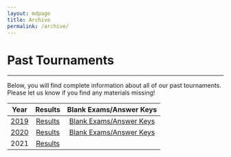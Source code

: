 ```yaml
---
layout: mdpage
title: Archive
permalink: /archive/
---
```


# Past Tournaments
<hr>

Below, you will find complete information about all of our past tournaments. Please let us know if you find any materials missing!

| Year | Results | Blank Exams/Answer Keys |
|:----:|:-------:|:-----------------------:|
| [2019](2019/tournament/) | <a href="https://docs.google.com/spreadsheets/d/1QLLG4RMo5hvc5Fz_8nUaxWuqXLa2P0vj0pn1y0vKxV4/edit?usp=sharing" target="_blank"> Results </a> | <a href="https://drive.google.com/open?id=13SWjnjvqVwjAwoCfFdtaxUFQRRPiVlTv" target="_blank"> Blank Exams/Answer Keys </a> |
| [2020](2020/tournament/) | <a href="/assets/results_2020.pdf" target="_blank"> Results </a> | <a href="https://drive.google.com/drive/folders/1mdQRpacRsQvtGzOFDo--k-cRGKN4yWM8?usp=sharing" target="_blank"> Blank Exams/Answer Keys </a> |
| 2021 | <a href="https://scilympiad.com/pa-cmuso/Info/Results/009b45b0-78fd-4be4-8e67-31f6144d34e2" target="_blank"> Results </a> | |
